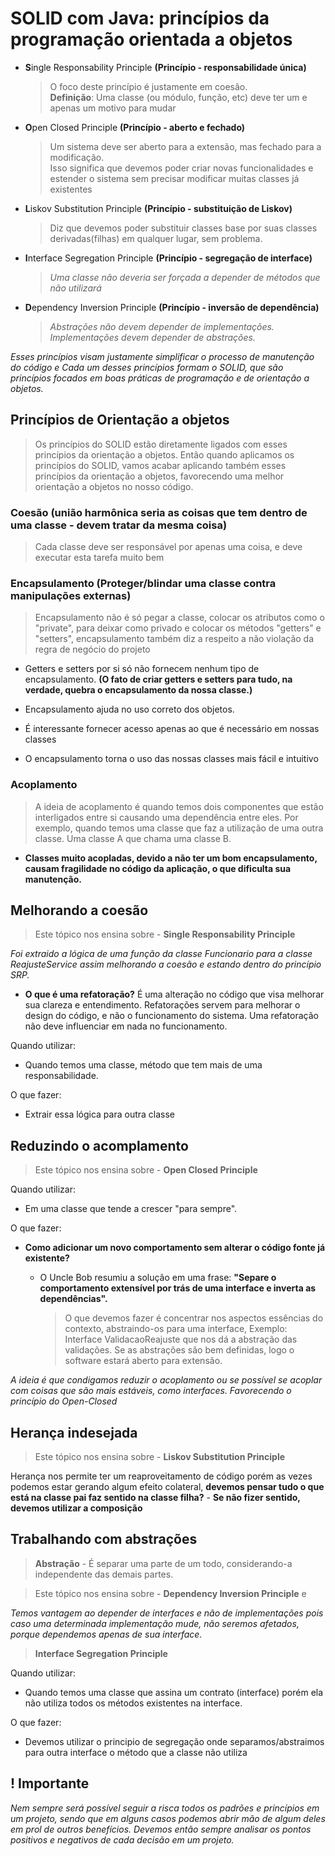 # SOLID com Java: princípios da programação orientada a objetos

* **S**ingle Responsability Principle **(Princípio - responsabilidade única)**
  > O foco deste princípio é justamente em coesão.<br>
  **Definição**: Uma classe (ou módulo, função, etc) deve ter um e apenas um motivo para mudar
* **O**pen Closed Principle **(Princípio - aberto e fechado)**
  > Um sistema deve ser aberto para a extensão, mas fechado para a modificação.<br>
  > Isso significa que devemos poder criar novas funcionalidades e estender o sistema sem precisar modificar muitas
  classes já existentes
* **L**iskov Substitution Principle **(Princípio - substituição de Liskov)**
  > Diz que devemos poder substituir classes base por suas classes derivadas(filhas) em qualquer lugar, sem problema.
* **I**nterface Segregation Principle **(Princípio - segregação de interface)**
  > <i>Uma classe não deveria ser forçada a depender de métodos que não utilizará</i>
* **D**ependency Inversion Principle **(Princípio - inversão de dependência)**
  > <i>Abstrações não devem depender de implementações.<br>
  > Implementações devem depender de abstrações.</i>

<i>Esses princípios visam justamente simplificar o processo de manutenção do código e
Cada um desses princípios formam o SOLID, que são princípios focados em boas práticas de programação e de orientação a
objetos.</i>

## Princípios de Orientação a objetos

> Os princípios do SOLID estão diretamente ligados com esses princípios da orientação a objetos. Então quando aplicamos
> os princípios do SOLID, vamos acabar aplicando também esses princípios da orientação a objetos, favorecendo uma
> melhor orientação a objetos no nosso código.

### Coesão (união harmônica seria as coisas que tem dentro de uma classe - devem tratar da mesma coisa)

> Cada classe deve ser responsável por apenas uma coisa, e deve executar esta tarefa muito bem

### Encapsulamento (Proteger/blindar uma classe contra manipulações externas)

> Encapsulamento não é só pegar a classe, colocar os atributos como o "private", para deixar como privado e
> colocar os métodos "getters" e "setters", encapsulamento também diz a respeito a não violação da regra de negócio
> do projeto

* Getters e setters por si só não fornecem nenhum tipo de encapsulamento. **(O fato de criar getters e setters para
  tudo, na verdade, quebra o encapsulamento da nossa classe.)**

* Encapsulamento ajuda no uso correto dos objetos.

* É interessante fornecer acesso apenas ao que é necessário em nossas classes

* O encapsulamento torna o uso das nossas classes mais fácil e intuitivo

### Acoplamento

> A ideia de acoplamento é quando temos dois componentes que estão interligados entre si causando uma
> dependência entre eles. Por exemplo, quando temos uma classe que faz a utilização de uma outra classe.
> Uma classe A que chama uma classe B.

* **Classes muito acopladas, devido a não ter um bom encapsulamento, causam fragilidade no código da aplicação, o
  que dificulta sua manutenção.**

## Melhorando a coesão

> Este tópico nos ensina sobre - **Single Responsability Principle**

<i> Foi extraido a lógica de uma função da classe Funcionario para a classe ReajusteService assim
 melhorando a coesão e estando dentro do princípio SRP.</i>

* **O que é uma refatoração?**
  É uma alteração no código que visa melhorar sua clareza e entendimento.
  Refatorações servem para melhorar o design do código, e não o funcionamento do sistema. Uma
  refatoração não deve influenciar em nada no funcionamento.

Quando utilizar:

- Quando temos uma classe, método que tem mais de uma responsabilidade.

O que fazer:

- Extrair essa lógica para outra classe

## Reduzindo o acomplamento

> Este tópico nos ensina sobre - **Open Closed Principle**

Quando utilizar:

- Em uma classe que tende a crescer "para sempre".

O que fazer:

- **Como adicionar um novo comportamento sem alterar o código fonte já existente?**

    - O Uncle Bob resumiu a solução em uma frase:
      **"Separe o comportamento extensível por trás de uma interface e inverta as dependências".**
      > O que devemos fazer é concentrar nos aspectos essências do contexto, abstraindo-os para uma interface, Exemplo:
      Interface ValidacaoReajuste que nos dá a abstração das validações. Se as
      abstrações são bem definidas, logo o software estará aberto para extensão.

<i>A ideia é que condigamos reduzir o acoplamento ou se possível se acoplar com coisas que são mais estáveis, como
interfaces. Favorecendo o princípio do Open-Closed</i>

## Herança indesejada

> Este tópico nos ensina sobre - **Liskov Substitution Principle**

Herança nos permite ter um reaproveitamento de código porém as vezes podemos estar gerando algum efeito colateral,
**devemos pensar tudo o que está na classe pai faz sentido na classe filha?** - **Se não fizer sentido, devemos utilizar
a composição**

## Trabalhando com abstrações

> **Abstração** - É separar uma parte de um todo, considerando-a independente das demais partes.

> Este tópico nos ensina sobre -
> **Dependency Inversion Principle** e

<i>Temos vantagem ao depender de interfaces e não de implementações pois caso uma determinada implementação mude, não
seremos afetados, porque dependemos apenas de sua interface.</i>

> **Interface Segregation Principle**

Quando utilizar:

- Quando temos uma classe que assina um contrato (interface) porém ela não utiliza todos os métodos existentes na
  interface.<br>

O que fazer:

- Devemos utilizar o principio de segregação onde separamos/abstraimos para outra interface o método que a classe não
  utiliza

## ! Importante

<i>Nem sempre será possível seguir a risca todos os padrões e princípios em um projeto, sendo que em alguns casos
podemos
abrir mão de algum deles em prol de outros benefícios. Devemos então sempre analisar os pontos positivos e negativos de
cada decisão em um projeto.</i>
